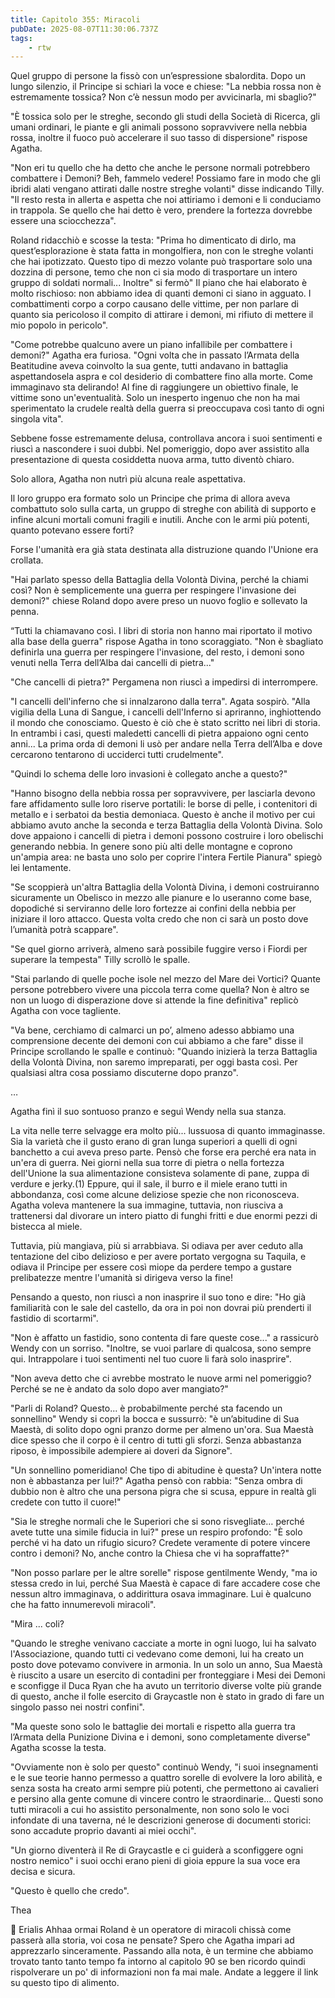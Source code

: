 ```yaml
---
title: Capitolo 355: Miracoli
pubDate: 2025-08-07T11:30:06.737Z
tags:
    - rtw
---
```











Quel gruppo di persone la fissò con un’espressione sbalordita. Dopo un lungo silenzio, il Principe si schiarì la voce e chiese: "La nebbia rossa non è estremamente tossica? Non c’è nessun modo per avvicinarla, mi sbaglio?"


"È tossica solo per le streghe, secondo gli studi della Società di Ricerca, gli umani ordinari, le piante e gli animali possono sopravvivere nella nebbia rossa, inoltre il fuoco può accelerare il suo tasso di dispersione" rispose Agatha.


"Non eri tu quello che ha detto che anche le persone normali potrebbero combattere i Demoni? Beh, fammelo vedere! Possiamo fare in modo che gli ibridi alati vengano attirati dalle nostre streghe volanti" disse indicando Tilly. "Il resto resta in allerta e aspetta che noi attiriamo i demoni e li conduciamo in trappola. Se quello che hai detto è vero, prendere la fortezza dovrebbe essere una sciocchezza".


Roland ridacchiò e scosse la testa: "Prima ho dimenticato di dirlo, ma quest’esplorazione è stata fatta in mongolfiera, non con le streghe volanti che hai ipotizzato. Questo tipo di mezzo volante può trasportare solo una dozzina di persone, temo che non ci sia modo di trasportare un intero gruppo di soldati normali... Inoltre" si fermò" Il piano che hai elaborato è molto rischioso: non abbiamo idea di quanti demoni ci siano in agguato. I combattimenti corpo a corpo causano delle vittime, per non parlare di quanto sia pericoloso il compito di attirare i demoni, mi rifiuto di mettere il mio popolo in pericolo".


"Come potrebbe qualcuno avere un piano infallibile per combattere i demoni?" Agatha era furiosa. "Ogni volta che in passato l’Armata della Beatitudine aveva coinvolto la sua gente, tutti andavano in battaglia aspettandosela aspra e col desiderio di combattere fino alla morte. Come immaginavo sta delirando! Al fine di raggiungere un obiettivo finale, le vittime sono un'eventualità. Solo un inesperto ingenuo che non ha mai sperimentato la crudele realtà della guerra si preoccupava così tanto di ogni singola vita".


Sebbene fosse estremamente delusa, controllava ancora i suoi sentimenti e riuscì a nascondere i suoi dubbi. Nel pomeriggio, dopo aver assistito alla presentazione di questa cosiddetta nuova arma, tutto diventò chiaro.


Solo allora, Agatha non nutrì più alcuna reale aspettativa.


Il loro gruppo era formato solo un Principe che prima di allora aveva combattuto solo sulla carta, un gruppo di streghe con abilità di supporto e infine alcuni mortali comuni fragili e inutili. Anche con le armi più potenti, quanto potevano essere forti?


Forse l'umanità era già stata destinata alla distruzione quando l'Unione era crollata.


"Hai parlato spesso della Battaglia della Volontà Divina, perché la chiami così? Non è semplicemente una guerra per respingere l'invasione dei demoni?" chiese Roland dopo avere preso un nuovo foglio e sollevato la penna.


“Tutti la chiamavano così. I libri di storia non hanno mai riportato il motivo alla base della guerra" rispose Agatha in tono scoraggiato. "Non è sbagliato definirla una guerra per respingere l'invasione, del resto, i demoni sono venuti nella Terra dell’Alba dai cancelli di pietra..."


"Che cancelli di pietra?" Pergamena non riuscì a impedirsi di interrompere.


"I cancelli dell'inferno che si innalzarono dalla terra". Agata sospirò. "Alla vigilia della Luna di Sangue, i cancelli dell'Inferno si apriranno, inghiottendo il mondo che conosciamo. Questo è ciò che è stato scritto nei libri di storia. In entrambi i casi, questi maledetti cancelli di pietra appaiono ogni cento anni... La prima orda di demoni li usò per andare nella Terra dell’Alba e dove cercarono tentarono di ucciderci tutti crudelmente".


"Quindi lo schema delle loro invasioni è collegato anche a questo?"


"Hanno bisogno della nebbia rossa per sopravvivere, per lasciarla devono fare affidamento sulle loro riserve portatili: le borse di pelle, i contenitori di metallo e i serbatoi da bestia demoniaca. Questo è anche il motivo per cui abbiamo avuto anche la seconda e terza Battaglia della Volontà Divina. Solo dove appaiono i cancelli di pietra i demoni possono costruire i loro obelischi generando nebbia. In genere sono più alti delle montagne e coprono un'ampia area: ne basta uno solo per coprire l'intera Fertile Pianura" spiegò lei lentamente.


"Se scoppierà un'altra Battaglia della Volontà Divina, i demoni costruiranno sicuramente un Obelisco in mezzo alle pianure e lo useranno come base, dopodiché si serviranno delle loro fortezze ai confini della nebbia per iniziare il loro attacco. Questa volta credo che non ci sarà un posto dove l’umanità potrà scappare".


"Se quel giorno arriverà, almeno sarà possibile fuggire verso i Fiordi per superare la tempesta" Tilly scrollò le spalle.


"Stai parlando di quelle poche isole nel mezzo del Mare dei Vortici? Quante persone potrebbero vivere una piccola terra come quella? Non è altro se non un luogo di disperazione dove si attende la fine definitiva" replicò Agatha con voce tagliente.


"Va bene, cerchiamo di calmarci un po’, almeno adesso abbiamo una comprensione decente dei demoni con cui abbiamo a che fare" disse il Principe scrollando le spalle e continuò: "Quando inizierà la terza Battaglia della Volontà Divina, non saremo impreparati, per oggi basta così. Per qualsiasi altra cosa possiamo discuterne dopo pranzo".


…


Agatha finì il suo sontuoso pranzo e seguì Wendy nella sua stanza.


La vita nelle terre selvagge era molto più... lussuosa di quanto immaginasse. Sia la varietà che il gusto erano di gran lunga superiori a quelli di ogni banchetto a cui aveva preso parte. Pensò che forse era perché era nata in un'era di guerra. Nei giorni nella sua torre di pietra o nella fortezza dell'Unione la sua alimentazione consisteva solamente di pane, zuppa di verdure e jerky.(1) Eppure, qui il sale, il burro e il miele erano tutti in abbondanza, così come alcune deliziose spezie che non riconosceva. Agatha voleva mantenere la sua immagine, tuttavia, non riusciva a trattenersi dal divorare un intero piatto di funghi fritti e due enormi pezzi di bistecca al miele.


Tuttavia, più mangiava, più si arrabbiava. Si odiava per aver ceduto alla tentazione del cibo delizioso e per avere portato vergogna su Taquila, e odiava il Principe per essere così miope da perdere tempo a gustare prelibatezze mentre l'umanità si dirigeva verso la fine!


Pensando a questo, non riuscì a non inasprire il suo tono e dire: "Ho già familiarità con le sale del castello, da ora in poi non dovrai più prenderti il fastidio di scortarmi".


"Non è affatto un fastidio, sono contenta di fare queste cose..." a rassicurò Wendy con un sorriso. "Inoltre, se vuoi parlare di qualcosa, sono sempre qui. Intrappolare i tuoi sentimenti nel tuo cuore li farà solo inasprire".


"Non aveva detto che ci avrebbe mostrato le nuove armi nel pomeriggio? Perché se ne è andato da solo dopo aver mangiato?"


"Parli di Roland? Questo... è probabilmente perché sta facendo un sonnellino" Wendy si coprì la bocca e sussurrò: "è un’abitudine di Sua Maestà, di solito dopo ogni pranzo dorme per almeno un'ora. Sua Maestà dice spesso che il corpo è il centro di tutti gli sforzi. Senza abbastanza riposo, è impossibile adempiere ai doveri da Signore".


"Un sonnellino pomeridiano! Che tipo di abitudine è questa? Un'intera notte non è abbastanza per lui!?" Agatha pensò con rabbia: "Senza ombra di dubbio non è altro che una persona pigra che si scusa, eppure in realtà gli credete con tutto il cuore!"


"Sia le streghe normali che le Superiori che si sono risvegliate… perché avete tutte una simile fiducia in lui?" prese un respiro profondo: "È solo perché vi ha dato un rifugio sicuro? Credete veramente di potere vincere contro i demoni? No, anche contro la Chiesa che vi ha sopraffatte?"


"Non posso parlare per le altre sorelle" rispose gentilmente Wendy, "ma io stessa credo in lui, perché Sua Maestà è capace di fare accadere cose che nessun altro immaginava, o addirittura osava immaginare. Lui è qualcuno che ha fatto innumerevoli miracoli".


"Mira ... coli?


"Quando le streghe venivano cacciate a morte in ogni luogo, lui ha salvato l'Associazione, quando tutti ci vedevano come demoni, lui ha creato un posto dove potevamo convivere in armonia. In un solo un anno, Sua Maestà è riuscito a usare un esercito di contadini per fronteggiare i Mesi dei Demoni e sconfigge il Duca Ryan che ha avuto un territorio diverse volte più grande di questo, anche il folle esercito di Graycastle non è stato in grado di fare un singolo passo nei nostri confini".


"Ma queste sono solo le battaglie dei mortali e rispetto alla guerra tra l’Armata della Punizione Divina e i demoni, sono completamente diverse" Agatha scosse la testa.


"Ovviamente non è solo per questo" continuò Wendy, "i suoi insegnamenti e le sue teorie hanno permesso a quattro sorelle di evolvere la loro abilità, e senza sosta ha creato armi sempre più potenti, che permettono ai cavalieri e persino alla gente comune di vincere contro le straordinarie... Questi sono tutti miracoli a cui ho assistito personalmente, non sono solo le voci infondate di una taverna, né le descrizioni generose di documenti storici: sono accadute proprio davanti ai miei occhi".


"Un giorno diventerà il Re di Graycastle e ci guiderà a sconfiggere ogni nostro nemico" i suoi occhi erano pieni di gioia eppure la sua voce era decisa e sicura.


"Questo è quello che credo".






Thea






💬 Erialis Ahhaa ormai Roland è un operatore di miracoli chissà come passerà alla storia, voi cosa ne pensate? Spero che Agatha impari ad apprezzarlo sinceramente. Passando alla nota, è un termine che abbiamo trovato tanto tanto tempo fa intorno al capitolo 90 se ben ricordo quindi rispolverare un po' di informazioni non fa mai male. Andate a leggere il link su questo tipo di alimento.


 
                                


                                



